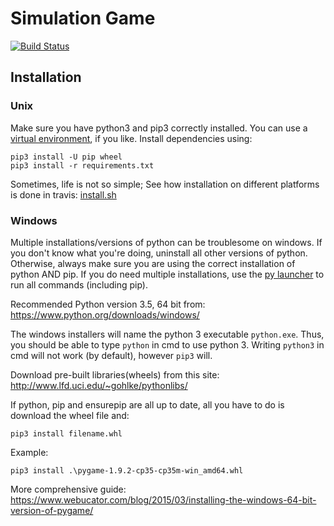# Simulation Game
[![Build Status](https://travis-ci.org/olehermanse/sim_game.svg?branch=master)](https://travis-ci.org/olehermanse/sim_game)

## Installation
### Unix
Make sure you have python3 and pip3 correctly installed.
You can use a [virtual environment](https://docs.python.org/3/library/venv.html), if you like.
Install dependencies using:
```
pip3 install -U pip wheel
pip3 install -r requirements.txt
```

Sometimes, life is not so simple;
See how installation on different platforms is done in travis: [install.sh](./travis/install.sh)

### Windows
Multiple installations/versions of python can be troublesome on windows.
If you don't know what you're doing, uninstall all other versions of python.
Otherwise, always make sure you are using the correct installation of python AND pip.
If you do need multiple installations, use the [py launcher](https://docs.python.org/dev/using/windows.html#from-the-command-line) to run all commands (including pip).

Recommended Python version 3.5, 64 bit from:
https://www.python.org/downloads/windows/

The windows installers will name the python 3 executable `python.exe`.
Thus, you should be able to type `python` in cmd to use python 3.
Writing `python3` in cmd will not work (by default), however `pip3` will.

Download pre-built libraries(wheels) from this site:
http://www.lfd.uci.edu/~gohlke/pythonlibs/

If python, pip and ensurepip are all up to date, all you have to do is download the wheel file and:
```
pip3 install filename.whl
```

Example:
```
pip3 install .\pygame-1.9.2-cp35-cp35m-win_amd64.whl
```

More comprehensive guide:
https://www.webucator.com/blog/2015/03/installing-the-windows-64-bit-version-of-pygame/
